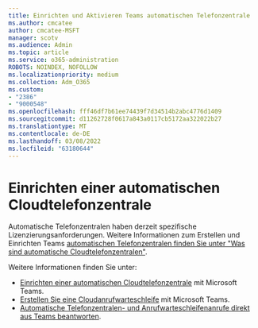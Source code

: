 ```yaml
---
title: Einrichten und Aktivieren Teams automatischen Telefonzentrale
ms.author: cmcatee
author: cmcatee-MSFT
manager: scotv
ms.audience: Admin
ms.topic: article
ms.service: o365-administration
ROBOTS: NOINDEX, NOFOLLOW
ms.localizationpriority: medium
ms.collection: Adm_O365
ms.custom:
- "2386"
- "9000548"
ms.openlocfilehash: fff46df7b61ee74439f7d34514b2abc4776d1409
ms.sourcegitcommit: d11262728f0617a843a0117cb5172aa322022b27
ms.translationtype: MT
ms.contentlocale: de-DE
ms.lasthandoff: 03/08/2022
ms.locfileid: "63180644"
---
```

# <a name="set-up-a-cloud-auto-attendant"></a>Einrichten einer automatischen Cloudtelefonzentrale

Automatische Telefonzentralen haben derzeit spezifische Lizenzierungsanforderungen. Weitere Informationen zum Erstellen und Einrichten Teams [automatischen Telefonzentralen finden Sie unter "Was sind automatische Cloudtelefonzentralen"](https://docs.microsoft.com/microsoftteams/what-are-phone-system-auto-attendants). 

Weitere Informationen finden Sie unter:

- [Einrichten einer automatischen Cloudtelefonzentrale](https://docs.microsoft.com/microsoftteams/create-a-phone-system-auto-attendant) mit Microsoft Teams. 
- [Erstellen Sie eine Cloudanrufwarteschleife](https://docs.microsoft.com/microsoftteams/create-a-phone-system-call-queue) mit Microsoft Teams. 
- [Automatische Telefonzentralen- und Anrufwarteschleifenanrufe direkt aus Teams beantworten](https://docs.microsoft.com/microsoftteams/answer-auto-attendant-and-call-queue-calls). 